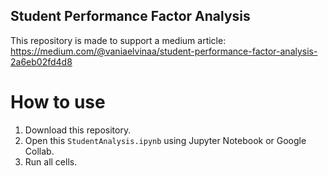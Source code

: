 ## Student Performance Factor Analysis
This repository is made to support a medium article: https://medium.com/@vaniaelvinaa/student-performance-factor-analysis-2a6eb02fd4d8
# How to use
1. Download this repository.
2. Open this `StudentAnalysis.ipynb` using Jupyter Notebook or Google Collab.
3. Run all cells.
